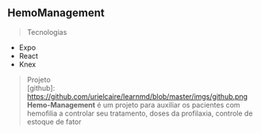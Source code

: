 ## HemoManagement

>Tecnologias
 - Expo
 - React
 - Knex
 
>Projeto  
[github]: https://github.com/urielcaire/learnmd/blob/master/imgs/github.png
 **Hemo-Management** é um projeto para auxiliar os pacientes com hemofilia a controlar seu tratamento, doses da profilaxia, controle de estoque de fator
